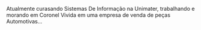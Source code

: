 Atualmente curasando Sistemas De Informação na Unimater, trabalhando e morando em Coronel Vivida em uma empresa de venda de peças Automotivas...